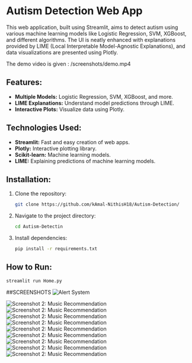 # Autism Detection Web App

This web application, built using Streamlit, aims to detect autism using various machine learning models like Logistic Regression, SVM, XGBoost, and different algorithms. The UI is neatly enhanced with explanations provided by LIME (Local Interpretable Model-Agnostic Explanations), and data visualizations are presented using Plotly.

The demo video is given : /screenshots/demo.mp4
## Features:

- **Multiple Models:** Logistic Regression, SVM, XGBoost, and more.
- **LIME Explanations:** Understand model predictions through LIME.
- **Interactive Plots:** Visualize data using Plotly.

## Technologies Used:

- **Streamlit:** Fast and easy creation of web apps.
- **Plotly:** Interactive plotting library.
- **Scikit-learn:** Machine learning models.
- **LIME:** Explaining predictions of machine learning models.

## Installation:

1. Clone the repository:

    ```bash
    git clone https://github.com/kAmal-NithisH18/Autism-Detection/
    ```

2. Navigate to the project directory:

    ```bash
    cd Autism-Detectin
    ```

3. Install dependencies:

    ```bash
    pip install -r requirements.txt
    ```

## How to Run:

```bash
streamlit run Home.py
```
##SCREENSHOTS
![Alert System](/screenshots/aut1.png)

![Screenshot 2: Music Recommendation](/screenshots/aut2.png)
![Screenshot 2: Music Recommendation](/screenshots/aut3.png)
![Screenshot 2: Music Recommendation](/screenshots/aut4.png)
![Screenshot 2: Music Recommendation](/screenshots/aut5.png)
![Screenshot 2: Music Recommendation](/screenshots/aut6.png)
![Screenshot 2: Music Recommendation](/screenshots/aut7.png)
![Screenshot 2: Music Recommendation](/screenshots/aut8.png)
![Screenshot 2: Music Recommendation](/screenshots/aut9.png)
![Screenshot 2: Music Recommendation](/screenshots/aut10.png)


